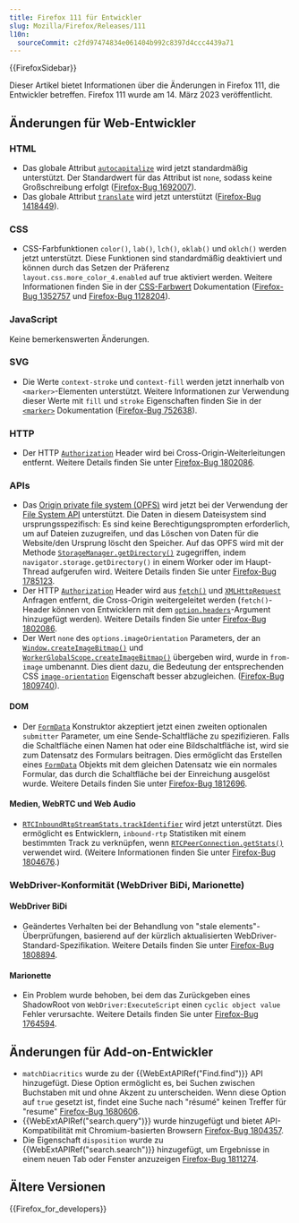 ```yaml
---
title: Firefox 111 für Entwickler
slug: Mozilla/Firefox/Releases/111
l10n:
  sourceCommit: c2fd97474834e061404b992c8397d4ccc4439a71
---
```


{{FirefoxSidebar}}

Dieser Artikel bietet Informationen über die Änderungen in Firefox 111, die Entwickler betreffen. Firefox 111 wurde am 14. März 2023 veröffentlicht.

## Änderungen für Web-Entwickler

### HTML

- Das globale Attribut [`autocapitalize`](/de/docs/Web/HTML/Global_attributes/autocapitalize) wird jetzt standardmäßig unterstützt. Der Standardwert für das Attribut ist `none`, sodass keine Großschreibung erfolgt ([Firefox-Bug 1692007](https://bugzil.la/1692007)).
- Das globale Attribut [`translate`](/de/docs/Web/HTML/Global_attributes/translate) wird jetzt unterstützt ([Firefox-Bug 1418449](https://bugzil.la/1418449)).

### CSS

- CSS-Farbfunktionen `color()`, `lab()`, `lch()`, `oklab()` und `oklch()` werden jetzt unterstützt.
  Diese Funktionen sind standardmäßig deaktiviert und können durch das Setzen der Präferenz `layout.css.more_color_4.enabled` auf true aktiviert werden.
  Weitere Informationen finden Sie in der [CSS-Farbwert](/de/docs/Web/CSS/color_value) Dokumentation ([Firefox-Bug 1352757](https://bugzil.la/1352757) und [Firefox-Bug 1128204](https://bugzil.la/1128204)).

### JavaScript

Keine bemerkenswerten Änderungen.

### SVG

- Die Werte `context-stroke` und `context-fill` werden jetzt innerhalb von `<marker>`-Elementen unterstützt.
  Weitere Informationen zur Verwendung dieser Werte mit `fill` und `stroke` Eigenschaften finden Sie in der [`<marker>`](/de/docs/Web/SVG/Reference/Element/marker) Dokumentation ([Firefox-Bug 752638](https://bugzil.la/752638)).

### HTTP

- Der HTTP [`Authorization`](/de/docs/Web/HTTP/Reference/Headers/Authorization) Header wird bei Cross-Origin-Weiterleitungen entfernt.
  Weitere Details finden Sie unter [Firefox-Bug 1802086](https://bugzil.la/1802086).

### APIs

- Das [Origin private file system (OPFS)](/de/docs/Web/API/File_System_API/Origin_private_file_system) wird jetzt bei der Verwendung der [File System API](/de/docs/Web/API/File_System_API) unterstützt.
  Die Daten in diesem Dateisystem sind ursprungsspezifisch: Es sind keine Berechtigungsprompten erforderlich, um auf Dateien zuzugreifen, und das Löschen von Daten für die Website/den Ursprung löscht den Speicher.
  Auf das OPFS wird mit der Methode [`StorageManager.getDirectory()`](/de/docs/Web/API/StorageManager/getDirectory) zugegriffen, indem `navigator.storage.getDirectory()` in einem Worker oder im Haupt-Thread aufgerufen wird.
  Weitere Details finden Sie unter [Firefox-Bug 1785123](https://bugzil.la/1785123).
- Der HTTP [`Authorization`](/de/docs/Web/HTTP/Reference/Headers/Authorization) Header wird aus [`fetch()`](/de/docs/Web/API/Window/fetch) und [`XMLHttpRequest`](/de/docs/Web/API/XMLHttpRequest) Anfragen entfernt, die Cross-Origin weitergeleitet werden (`fetch()`-Header können von Entwicklern mit dem [`option.headers`](/de/docs/Web/API/Window/fetch#headers)-Argument hinzugefügt werden).
  Weitere Details finden Sie unter [Firefox-Bug 1802086](https://bugzil.la/1802086).
- Der Wert `none` des `options.imageOrientation` Parameters, der an [`Window.createImageBitmap()`](/de/docs/Web/API/Window/createImageBitmap) und [`WorkerGlobalScope.createImageBitmap()`](/de/docs/Web/API/WorkerGlobalScope/createImageBitmap) übergeben wird, wurde in `from-image` umbenannt.
  Dies dient dazu, die Bedeutung der entsprechenden CSS [`image-orientation`](/de/docs/Web/CSS/image-orientation) Eigenschaft besser abzugleichen. ([Firefox-Bug 1809740](https://bugzil.la/1809740)).

#### DOM

- Der [`FormData`](/de/docs/Web/API/FormData) Konstruktor akzeptiert jetzt einen zweiten optionalen `submitter` Parameter, um eine Sende-Schaltfläche zu spezifizieren. Falls die Schaltfläche einen Namen hat oder eine Bildschaltfläche ist, wird sie zum Datensatz des Formulars beitragen. Dies ermöglicht das Erstellen eines [`FormData`](/de/docs/Web/API/FormData) Objekts mit dem gleichen Datensatz wie ein normales Formular, das durch die Schaltfläche bei der Einreichung ausgelöst wurde. Weitere Details finden Sie unter [Firefox-Bug 1812696](https://bugzil.la/1812696).

#### Medien, WebRTC und Web Audio

- [`RTCInboundRtpStreamStats.trackIdentifier`](/de/docs/Web/API/RTCInboundRtpStreamStats#trackidentifier) wird jetzt unterstützt.
  Dies ermöglicht es Entwicklern, `inbound-rtp` Statistiken mit einem bestimmten Track zu verknüpfen, wenn [`RTCPeerConnection.getStats()`](/de/docs/Web/API/RTCPeerConnection/getStats) verwendet wird.
  (Weitere Informationen finden Sie unter [Firefox-Bug 1804676](https://bugzil.la/1804676).)

### WebDriver-Konformität (WebDriver BiDi, Marionette)

#### WebDriver BiDi

- Geändertes Verhalten bei der Behandlung von "stale elements"-Überprüfungen, basierend auf der kürzlich aktualisierten WebDriver-Standard-Spezifikation. Weitere Details finden Sie unter [Firefox-Bug 1808894](https://bugzil.la/1808894).

#### Marionette

- Ein Problem wurde behoben, bei dem das Zurückgeben eines ShadowRoot von `WebDriver:ExecuteScript` einen `cyclic object value` Fehler verursachte. Weitere Details finden Sie unter [Firefox-Bug 1764594](https://bugzil.la/1764594).

## Änderungen für Add-on-Entwickler

- `matchDiacritics` wurde zu der {{WebExtAPIRef("Find.find")}} API hinzugefügt. Diese Option ermöglicht es, bei Suchen zwischen Buchstaben mit und ohne Akzent zu unterscheiden. Wenn diese Option auf `true` gesetzt ist, findet eine Suche nach "résumé" keinen Treffer für "resume" [Firefox-Bug 1680606](https://bugzil.la/1680606).
- {{WebExtAPIRef("search.query")}} wurde hinzugefügt und bietet API-Kompatibilität mit Chromium-basierten Browsern [Firefox-Bug 1804357](https://bugzil.la/1804357).
- Die Eigenschaft `disposition` wurde zu {{WebExtAPIRef("search.search")}} hinzugefügt, um Ergebnisse in einem neuen Tab oder Fenster anzuzeigen [Firefox-Bug 1811274](https://bugzil.la/1811274).

## Ältere Versionen

{{Firefox_for_developers}}
